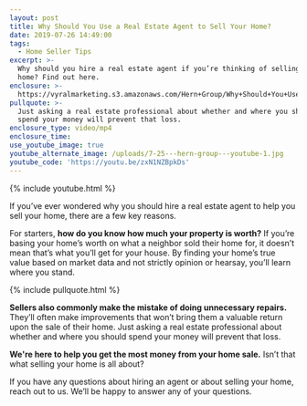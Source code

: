 ```yaml
---
layout: post
title: Why Should You Use a Real Estate Agent to Sell Your Home?
date: 2019-07-26 14:49:00
tags:
  - Home Seller Tips
excerpt: >-
  Why should you hire a real estate agent if you’re thinking of selling your
  home? Find out here.
enclosure: >-
  https://vyralmarketing.s3.amazonaws.com/Hern+Group/Why+Should+You+Use+a+Real+Estate+Agent+to+Sell+Your+Home_.mp4
pullquote: >-
  Just asking a real estate professional about whether and where you should
  spend your money will prevent that loss.
enclosure_type: video/mp4
enclosure_time:
use_youtube_image: true
youtube_alternate_image: /uploads/7-25---hern-group---youtube-1.jpg
youtube_code: 'https://youtu.be/zxN1NZBpkDs'
---
```


{% include youtube.html %}

If you’ve ever wondered why you should hire a real estate agent to help you sell your home, there are a few key reasons.

For starters, **how do you know how much your property is worth?** If you’re basing your home’s worth on what a neighbor sold their home for, it doesn’t mean that’s what you’ll get for your house. By finding your home’s true value based on market data and not strictly opinion or hearsay, you’ll learn where you stand.

{% include pullquote.html %}

**Sellers also commonly make the mistake of doing unnecessary repairs.** They’ll often make improvements that won’t bring them a valuable return upon the sale of their home. Just asking a real estate professional about whether and where you should spend your money will prevent that loss.

**We're here to help you get the most money from your home sale.** Isn’t that what selling your home is all about?

If you have any questions about hiring an agent or about selling your home, reach out to us. We’ll be happy to answer any of your questions.